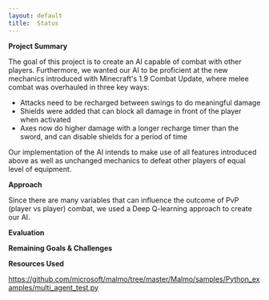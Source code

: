 ```yaml
---
layout:	default
title:	Status
---
```


**Project Summary**

The goal of this project is to create an AI capable of combat with other players. 
Furthermore, we wanted our AI to be proficient at the new mechanics introduced with
Minecraft's 1.9 Combat Update, where melee combat was overhauled in three key ways:

- Attacks need to be recharged between swings to do meaningful damage
- Shields were added that can block all damage in front of the player when activated
- Axes now do higher damage with a longer recharge timer than the sword,
and can disable shields for a period of time

Our implementation of the AI intends to make use of all features introduced above as well
as unchanged mechanics to defeat other players of equal level of equipment.


**Approach**

Since there are many variables that can influence the outcome of PvP (player vs player)
combat, we used a Deep Q-learning approach to create our AI.


**Evaluation**


**Remaining Goals & Challenges**


**Resources Used**

https://github.com/microsoft/malmo/tree/master/Malmo/samples/Python_examples/multi_agent_test.py